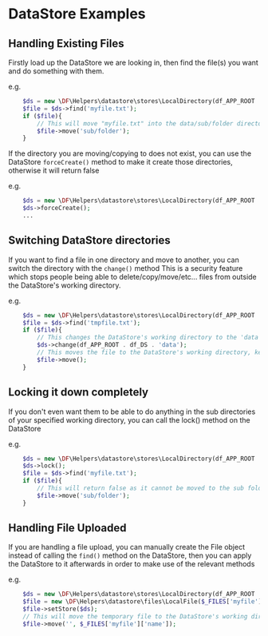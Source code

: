 # DataStore Examples

## Handling Existing Files

Firstly load up the DataStore we are looking in, then find the file(s) you want and do something with them.

e.g.

```php
    $ds = new \DF\Helpers\datastore\stores\LocalDirectory(df_APP_ROOT . df_DS . 'data');
    $file = $ds->find('myfile.txt');
    if ($file){
        // This will move "myfile.txt" into the data/sub/folder directory (if it exists)
        $file->move('sub/folder');
    }
```

If the directory you are moving/copying to does not exist, you can use the DataStore `forceCreate()` method to make it create those directories, otherwise it will return false

e.g.

```php
    $ds = new \DF\Helpers\datastore\stores\LocalDirectory(df_APP_ROOT . df_DS . 'data');
    $ds->forceCreate();
    ...
```

## Switching DataStore directories

If you want to find a file in one directory and move to another, you can switch the directory with the `change()` method
This is a security feature which stops people being able to delete/copy/move/etc... files from outside the DataStore's working directory.

e.g.

```php
    $ds = new \DF\Helpers\datastore\stores\LocalDirectory(df_APP_ROOT . df_DS . 'tmp');
    $file = $ds->find('tmpfile.txt');
    if ($file){
        // This changes the DataStore's working directory to the 'data' folder in your application
        $ds->change(df_APP_ROOT . df_DS . 'data');
        // This moves the file to the DataStore's working directory, keeping the name the same
        $file->move();
    }
```

## Locking it down completely

If you don't even want them to be able to do anything in the sub directories of your specified working directory, you can call the lock() method on the DataStore

e.g.

```php
    $ds = new \DF\Helpers\datastore\stores\LocalDirectory(df_APP_ROOT . df_DS . 'data');
    $ds->lock();
    $file = $ds->find('myfile.txt');
    if ($file){
        // This will return false as it cannot be moved to the sub folder
        $file->move('sub/folder');
    }
```

## Handling File Uploaded

If you are handling a file upload, you can manually create the File object instead of calling the `find()` method on the DataStore, then you can apply the DataStore to it afterwards in order to make use of the relevant methods

e.g.

```php
    $ds = new \DF\Helpers\datastore\stores\LocalDirectory(df_APP_ROOT . df_DS . 'tmp');
    $file = new \DF\Helpers\datastore\files\LocalFile($_FILES['myfile']['tmp_name']);
    $file->setStore($ds);
    // This will move the temporary file to the DataStore's working directory and rename it with the actual filename of the uploaded file
    $file->move('', $_FILES['myfile']['name']);
```